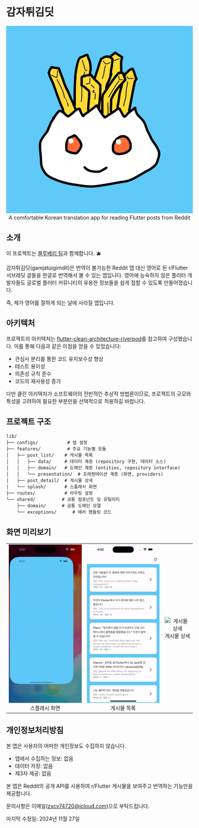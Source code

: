 # 감자튀김딧

<div align="center">
  <img src="assets/images/logo.png" alt="감자튀김딧 로고">
</div>

<div align="center">
  A comfortable Korean translation app for reading Flutter posts from Reddit
</div>

## 소개
이 프로젝트는 [블루베리 팀](https://github.com/blueberry-team)과 함께합니다. 🫐

감자튀김딧(gamjatuigimdit)은 번역이 불가능한 Reddit 앱 대신 영어로 된 r/Flutter 서브레딧 글들을 한글로 번역해서 볼 수 있는 앱입니다.
영어에 능숙하지 않은 플러터 개발자들도 글로벌 플러터 커뮤니티의 유용한 정보들을 쉽게 접할 수 있도록 만들어졌습니다.

즉, 제가 영어를 잘하게 되는 날에 사라질 앱입니다.


## 아키텍처

프로젝트의 아키텍처는 [flutter-clean-architecture-riverpod](https://github.com/Uuttssaavv/flutter-clean-architecture-riverpod)를 참고하여 구성했습니다. 이를 통해 다음과 같은 이점을 얻을 수 있었습니다:

- 관심사 분리를 통한 코드 유지보수성 향상
- 테스트 용이성
- 의존성 규칙 준수
- 코드의 재사용성 증가

다만 클린 아키텍처가 소프트웨어의 전반적인 추상적 방법론이므로, 프로젝트의 규모와 특성을 고려하여 필요한 부분만을 선택적으로 적용하길 바랍니다.

## 프로젝트 구조
```
lib/
├── configs/           # 앱 설정
├── features/          # 주요 기능별 모듈
│   ├── post_list/    # 게시물 목록
│   │   ├── data/     # 데이터 계층 (repository 구현, 데이터 소스)
│   │   ├── domain/   # 도메인 계층 (entities, repository interface)
│   │   └── presentation/  # 프레젠테이션 계층 (화면, providers)
│   ├── post_detail/  # 게시물 상세
│   └── splash/       # 스플래시 화면
├── routes/           # 라우팅 설정
└── shared/          # 공통 컴포넌트 및 유틸리티
    ├── domain/      # 공통 도메인 모델
    └── exceptions/      # 에러 핸들링 코드
```

## 화면 미리보기

<div align="center">
  <table>
    <tr>
      <td align="center">
        <img src="assets/screenshots/splash.gif" alt="스플래시 화면" width="250px">
        <br>
        스플래시 화면
      </td>
      <td align="center">
        <img src="assets/screenshots/post_list.gif" alt="게시물 목록" width="250px">
        <br>
        게시물 목록
      </td>
      <td align="center">
        <img src="assets/screenshots/post.gif" alt="게시물 상세" width="250px">
        <br>
        게시물 상세
      </td>
    </tr>
  </table>
</div>

## 개인정보처리방침
본 앱은 사용자의 어떠한 개인정보도 수집하지 않습니다.

- 앱에서 수집하는 정보: 없음
- 데이터 저장: 없음
- 제3자 제공: 없음

본 앱은 Reddit의 공개 API를 사용하여 r/Flutter 게시물을 보여주고 번역하는 기능만을 제공합니다.

문의사항은 이메일(zxcv74720@icloud.com)으로 부탁드립니다.

마지막 수정일: 2024년 11월 27일

